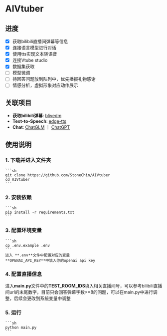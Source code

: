 # AIVtuber
## 进度
- [x] 获取bilibili直播间弹幕等信息
- [x] 连接语言模型进行对话
- [x] 使用tts实现文本转语音
- [x] 连接Vtube studio
- [x] 数据集获取
- [ ] 模型微调
- [ ] 待回答问题放到队列中，优先播报礼物感谢
- [ ] 情感分析，虚拟形象对应动作展示

## 关联项目
* **获取bilibili弹幕**: [blivedm](https://github.com/xfgryujk/blivedm)
* **Text-to-Speech**: [edge-tts](https://github.com/rany2/edge-tts)
* **Chat**: [ChatGLM](https://github.com/THUDM/ChatGLM-6B) ｜ [ChatGPT](https://platform.openai.com/docs/api-reference/authentication)

## 使用说明

### 1. 下载并进入文件夹
    ```sh
    git clone https://github.com/StoneChin/AIVtuber
    cd AIVtuber
    ```
### 2. 安装依赖
    ```sh
    pip install -r requirements.txt
    ```
### 3. 配置环境变量
    ```sh
    cp .env.example .env
    ```
    进入 **.env**文件中配置对应的变量
    **OPENAI_API_KEY**中填入你的openai api key
### 4. 配置直播信息
   进入**main.py**文件中的**TEST_ROOM_IDS**填入相关直播间号，可以参考bilibili直播间url的末尾数字，目前只会回答弹幕字数>=8的问题，可以在main.py中进行调整，后续会更改到系统变量中调整
### 5. 运行
    ```sh
    python main.py
    ```
